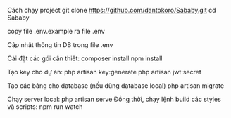 Cách chạy project
git clone https://github.com/dantokoro/Sababy.git
cd Sababy

copy file .env.example ra file .env

Cập nhật thông tin DB trong file .env

Cài đặt các gói cần thiết:
composer install
npm install 

Tạo key cho dự án:
php artisan key:generate
php artisan jwt:secret

Tạo các bảng cho database (nếu dùng database local)
php artisan migrate

Chạy server local: php artisan serve
Đồng thời, chạy lệnh build các styles và scripts: npm run watch
